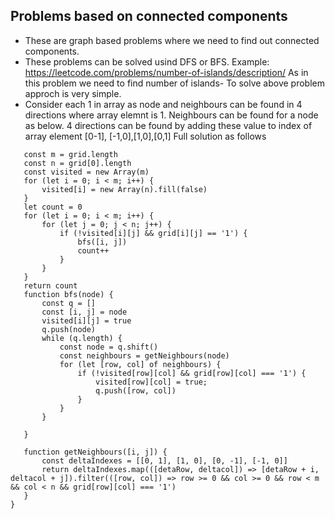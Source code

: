 ## Problems based on connected components 
  - These are graph based problems where we need to find out connected components.
  - These problems can be solved usind DFS or BFS.
Example: https://leetcode.com/problems/number-of-islands/description/
As in this problem we need to find number of islands-
To solve above problem approch is very simple.
- Consider each 1 in array as node and neighbours can be found in  4 directions where array elemnt is 1.
  Neighbours can be found for a node as below.
   4 directions can be found by adding these value to index of array element [0-1], [-1,0],[1,0],[0,1]
  Full solution as follows
  
  
 ``` var numIslands = function (grid) {
    const m = grid.length
    const n = grid[0].length
    const visited = new Array(m)
    for (let i = 0; i < m; i++) {
        visited[i] = new Array(n).fill(false)
    }
    let count = 0
    for (let i = 0; i < m; i++) {
        for (let j = 0; j < n; j++) {
            if (!visited[i][j] && grid[i][j] == '1') {
                bfs([i, j])
                count++
            }
        }
    }
    return count
    function bfs(node) {
        const q = []
        const [i, j] = node
        visited[i][j] = true
        q.push(node)
        while (q.length) {
            const node = q.shift()
            const neighbours = getNeighbours(node)
            for (let [row, col] of neighbours) {
                if (!visited[row][col] && grid[row][col] === '1') {
                    visited[row][col] = true;
                    q.push([row, col])
                }
            }
        }

    }

    function getNeighbours([i, j]) {
        const deltaIndexes = [[0, 1], [1, 0], [0, -1], [-1, 0]]
        return deltaIndexes.map(([detaRow, deltacol]) => [detaRow + i, deltacol + j]).filter(([row, col]) => row >= 0 && col >= 0 && row < m && col < n && grid[row][col] === '1')
    }
}
```

